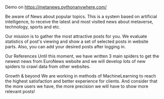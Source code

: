 Demo on https://metanews.pythonanywhere.com/

Be aware of News about popular topics.
This is a system based on artificial intelligence, to receive the latest and most visited news about metaverse, technology, sports and etc.

Our mission is to gather the most attractive posts for you.
We evaluate statistics of post's viewing and show a set of selected posts in website parts. Also, you can add your desired posts after logging in.

Our References
Until this moment, we have written 3 main spiders to get the newest news from EuroNews website and we will develop lots of new spiders to crawl data from other websites.

Growth & beyond
We are working in methods of MachineLearning to reach the highest satisfaction and better experience for clients. And consider that the more users we have, the more precision we will have to show more relevant posts!
